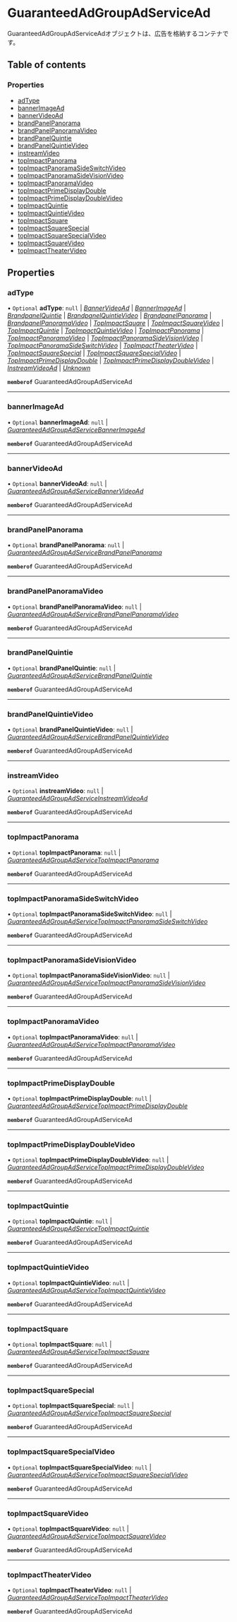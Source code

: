 # GuaranteedAdGroupAdServiceAd


<div lang=\"ja\"> GuaranteedAdGroupAdServiceAdオブジェクトは、広告を格納するコンテナです。<br> </div> 

## Table of contents

### Properties

- [adType](guaranteedadgroupadservicead.md#adtype)
- [bannerImageAd](guaranteedadgroupadservicead.md#bannerimagead)
- [bannerVideoAd](guaranteedadgroupadservicead.md#bannervideoad)
- [brandPanelPanorama](guaranteedadgroupadservicead.md#brandpanelpanorama)
- [brandPanelPanoramaVideo](guaranteedadgroupadservicead.md#brandpanelpanoramavideo)
- [brandPanelQuintie](guaranteedadgroupadservicead.md#brandpanelquintie)
- [brandPanelQuintieVideo](guaranteedadgroupadservicead.md#brandpanelquintievideo)
- [instreamVideo](guaranteedadgroupadservicead.md#instreamvideo)
- [topImpactPanorama](guaranteedadgroupadservicead.md#topimpactpanorama)
- [topImpactPanoramaSideSwitchVideo](guaranteedadgroupadservicead.md#topimpactpanoramasideswitchvideo)
- [topImpactPanoramaSideVisionVideo](guaranteedadgroupadservicead.md#topimpactpanoramasidevisionvideo)
- [topImpactPanoramaVideo](guaranteedadgroupadservicead.md#topimpactpanoramavideo)
- [topImpactPrimeDisplayDouble](guaranteedadgroupadservicead.md#topimpactprimedisplaydouble)
- [topImpactPrimeDisplayDoubleVideo](guaranteedadgroupadservicead.md#topimpactprimedisplaydoublevideo)
- [topImpactQuintie](guaranteedadgroupadservicead.md#topimpactquintie)
- [topImpactQuintieVideo](guaranteedadgroupadservicead.md#topimpactquintievideo)
- [topImpactSquare](guaranteedadgroupadservicead.md#topimpactsquare)
- [topImpactSquareSpecial](guaranteedadgroupadservicead.md#topimpactsquarespecial)
- [topImpactSquareSpecialVideo](guaranteedadgroupadservicead.md#topimpactsquarespecialvideo)
- [topImpactSquareVideo](guaranteedadgroupadservicead.md#topimpactsquarevideo)
- [topImpactTheaterVideo](guaranteedadgroupadservicead.md#topimpacttheatervideo)

## Properties

### adType

• `Optional` **adType**: ``null`` \| [*BannerVideoAd*](./enums/guaranteedadgroupadserviceadtype.md#bannervideoad) \| [*BannerImageAd*](./enums/guaranteedadgroupadserviceadtype.md#bannerimagead) \| [*BrandpanelQuintie*](./enums/guaranteedadgroupadserviceadtype.md#brandpanelquintie) \| [*BrandpanelQuintieVideo*](./enums/guaranteedadgroupadserviceadtype.md#brandpanelquintievideo) \| [*BrandpanelPanorama*](./enums/guaranteedadgroupadserviceadtype.md#brandpanelpanorama) \| [*BrandpanelPanoramaVideo*](./enums/guaranteedadgroupadserviceadtype.md#brandpanelpanoramavideo) \| [*TopImpactSquare*](./enums/guaranteedadgroupadserviceadtype.md#topimpactsquare) \| [*TopImpactSquareVideo*](./enums/guaranteedadgroupadserviceadtype.md#topimpactsquarevideo) \| [*TopImpactQuintie*](./enums/guaranteedadgroupadserviceadtype.md#topimpactquintie) \| [*TopImpactQuintieVideo*](./enums/guaranteedadgroupadserviceadtype.md#topimpactquintievideo) \| [*TopImpactPanorama*](./enums/guaranteedadgroupadserviceadtype.md#topimpactpanorama) \| [*TopImpactPanoramaVideo*](./enums/guaranteedadgroupadserviceadtype.md#topimpactpanoramavideo) \| [*TopImpactPanoramaSideVisionVideo*](./enums/guaranteedadgroupadserviceadtype.md#topimpactpanoramasidevisionvideo) \| [*TopImpactPanoramaSideSwitchVideo*](./enums/guaranteedadgroupadserviceadtype.md#topimpactpanoramasideswitchvideo) \| [*TopImpactTheaterVideo*](./enums/guaranteedadgroupadserviceadtype.md#topimpacttheatervideo) \| [*TopImpactSquareSpecial*](./enums/guaranteedadgroupadserviceadtype.md#topimpactsquarespecial) \| [*TopImpactSquareSpecialVideo*](./enums/guaranteedadgroupadserviceadtype.md#topimpactsquarespecialvideo) \| [*TopImpactPrimeDisplayDouble*](./enums/guaranteedadgroupadserviceadtype.md#topimpactprimedisplaydouble) \| [*TopImpactPrimeDisplayDoubleVideo*](./enums/guaranteedadgroupadserviceadtype.md#topimpactprimedisplaydoublevideo) \| [*InstreamVideoAd*](./enums/guaranteedadgroupadserviceadtype.md#instreamvideoad) \| [*Unknown*](./enums/guaranteedadgroupadserviceadtype.md#unknown)

**`memberof`** GuaranteedAdGroupAdServiceAd

___

### bannerImageAd

• `Optional` **bannerImageAd**: ``null`` \| [*GuaranteedAdGroupAdServiceBannerImageAd*](guaranteedadgroupadservicebannerimagead.md)

**`memberof`** GuaranteedAdGroupAdServiceAd

___

### bannerVideoAd

• `Optional` **bannerVideoAd**: ``null`` \| [*GuaranteedAdGroupAdServiceBannerVideoAd*](guaranteedadgroupadservicebannervideoad.md)

**`memberof`** GuaranteedAdGroupAdServiceAd

___

### brandPanelPanorama

• `Optional` **brandPanelPanorama**: ``null`` \| [*GuaranteedAdGroupAdServiceBrandPanelPanorama*](guaranteedadgroupadservicebrandpanelpanorama.md)

**`memberof`** GuaranteedAdGroupAdServiceAd

___

### brandPanelPanoramaVideo

• `Optional` **brandPanelPanoramaVideo**: ``null`` \| [*GuaranteedAdGroupAdServiceBrandPanelPanoramaVideo*](guaranteedadgroupadservicebrandpanelpanoramavideo.md)

**`memberof`** GuaranteedAdGroupAdServiceAd

___

### brandPanelQuintie

• `Optional` **brandPanelQuintie**: ``null`` \| [*GuaranteedAdGroupAdServiceBrandPanelQuintie*](guaranteedadgroupadservicebrandpanelquintie.md)

**`memberof`** GuaranteedAdGroupAdServiceAd

___

### brandPanelQuintieVideo

• `Optional` **brandPanelQuintieVideo**: ``null`` \| [*GuaranteedAdGroupAdServiceBrandPanelQuintieVideo*](guaranteedadgroupadservicebrandpanelquintievideo.md)

**`memberof`** GuaranteedAdGroupAdServiceAd

___

### instreamVideo

• `Optional` **instreamVideo**: ``null`` \| [*GuaranteedAdGroupAdServiceInstreamVideoAd*](guaranteedadgroupadserviceinstreamvideoad.md)

**`memberof`** GuaranteedAdGroupAdServiceAd

___

### topImpactPanorama

• `Optional` **topImpactPanorama**: ``null`` \| [*GuaranteedAdGroupAdServiceTopImpactPanorama*](guaranteedadgroupadservicetopimpactpanorama.md)

**`memberof`** GuaranteedAdGroupAdServiceAd

___

### topImpactPanoramaSideSwitchVideo

• `Optional` **topImpactPanoramaSideSwitchVideo**: ``null`` \| [*GuaranteedAdGroupAdServiceTopImpactPanoramaSideSwitchVideo*](guaranteedadgroupadservicetopimpactpanoramasideswitchvideo.md)

**`memberof`** GuaranteedAdGroupAdServiceAd

___

### topImpactPanoramaSideVisionVideo

• `Optional` **topImpactPanoramaSideVisionVideo**: ``null`` \| [*GuaranteedAdGroupAdServiceTopImpactPanoramaSideVisionVideo*](guaranteedadgroupadservicetopimpactpanoramasidevisionvideo.md)

**`memberof`** GuaranteedAdGroupAdServiceAd

___

### topImpactPanoramaVideo

• `Optional` **topImpactPanoramaVideo**: ``null`` \| [*GuaranteedAdGroupAdServiceTopImpactPanoramaVideo*](guaranteedadgroupadservicetopimpactpanoramavideo.md)

**`memberof`** GuaranteedAdGroupAdServiceAd

___

### topImpactPrimeDisplayDouble

• `Optional` **topImpactPrimeDisplayDouble**: ``null`` \| [*GuaranteedAdGroupAdServiceTopImpactPrimeDisplayDouble*](guaranteedadgroupadservicetopimpactprimedisplaydouble.md)

**`memberof`** GuaranteedAdGroupAdServiceAd

___

### topImpactPrimeDisplayDoubleVideo

• `Optional` **topImpactPrimeDisplayDoubleVideo**: ``null`` \| [*GuaranteedAdGroupAdServiceTopImpactPrimeDisplayDoubleVideo*](guaranteedadgroupadservicetopimpactprimedisplaydoublevideo.md)

**`memberof`** GuaranteedAdGroupAdServiceAd

___

### topImpactQuintie

• `Optional` **topImpactQuintie**: ``null`` \| [*GuaranteedAdGroupAdServiceTopImpactQuintie*](guaranteedadgroupadservicetopimpactquintie.md)

**`memberof`** GuaranteedAdGroupAdServiceAd

___

### topImpactQuintieVideo

• `Optional` **topImpactQuintieVideo**: ``null`` \| [*GuaranteedAdGroupAdServiceTopImpactQuintieVideo*](guaranteedadgroupadservicetopimpactquintievideo.md)

**`memberof`** GuaranteedAdGroupAdServiceAd

___

### topImpactSquare

• `Optional` **topImpactSquare**: ``null`` \| [*GuaranteedAdGroupAdServiceTopImpactSquare*](guaranteedadgroupadservicetopimpactsquare.md)

**`memberof`** GuaranteedAdGroupAdServiceAd

___

### topImpactSquareSpecial

• `Optional` **topImpactSquareSpecial**: ``null`` \| [*GuaranteedAdGroupAdServiceTopImpactSquareSpecial*](guaranteedadgroupadservicetopimpactsquarespecial.md)

**`memberof`** GuaranteedAdGroupAdServiceAd

___

### topImpactSquareSpecialVideo

• `Optional` **topImpactSquareSpecialVideo**: ``null`` \| [*GuaranteedAdGroupAdServiceTopImpactSquareSpecialVideo*](guaranteedadgroupadservicetopimpactsquarespecialvideo.md)

**`memberof`** GuaranteedAdGroupAdServiceAd

___

### topImpactSquareVideo

• `Optional` **topImpactSquareVideo**: ``null`` \| [*GuaranteedAdGroupAdServiceTopImpactSquareVideo*](guaranteedadgroupadservicetopimpactsquarevideo.md)

**`memberof`** GuaranteedAdGroupAdServiceAd

___

### topImpactTheaterVideo

• `Optional` **topImpactTheaterVideo**: ``null`` \| [*GuaranteedAdGroupAdServiceTopImpactTheaterVideo*](guaranteedadgroupadservicetopimpacttheatervideo.md)

**`memberof`** GuaranteedAdGroupAdServiceAd
